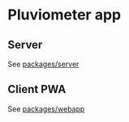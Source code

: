 # Pluviometer app

## Server

See [packages/server](packages/server)

## Client PWA

See [packages/webapp](packages/webapp)
